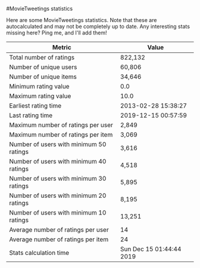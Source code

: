 #MovieTweetings statistics

Here are some MovieTweetings statistics. Note that these are autocalculated and may not be completely up to date. Any interesting stats missing here? Ping me, and I'll add them!

Metric | Value
--- | ---
Total number of ratings                 | 822,132
Number of unique users                  | 60,806
Number of unique items                  | 34,646
Minimum rating value                    | 0.0
Maximum rating value                    | 10.0
Earliest rating time                    | 2013-02-28 15:38:27
Last rating time                        | 2019-12-15 00:57:59
Maximum number of ratings per user      | 2,849
Maximum number of ratings per item      | 3,069
Number of users with minimum 50 ratings | 3,616
Number of users with minimum 40 ratings | 4,518
Number of users with minimum 30 ratings | 5,895
Number of users with minimum 20 ratings | 8,195
Number of users with minimum 10 ratings | 13,251
Average number of ratings per user      | 14
Average number of ratings per item      | 24
Stats calculation time                  | Sun Dec 15 01:44:44 2019

